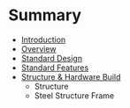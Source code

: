 # Summary

* [Introduction](README.md)
* [Overview](overview.md)
* [Standard Design](standard_design.md)
* [Standard Features](standard_features.md)
* [Structure & Hardware Build](build/build_summary.md)
   * Structure
   * Steel Structure Frame

